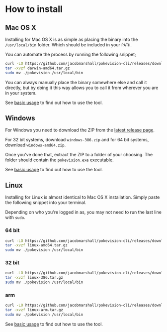 # How to install

## Mac OS X

Installing for Mac OS X is as simple as placing the binary into the `/usr/local/bin` folder. Which should be included in your `PATH`.

You can automate the process by running the following snippet;

```sh
curl -LO https://github.com/jacobmarshall/pokevision-cli/releases/download/1.0.7/darwin-amd64.tar.gz
tar -xvzf darwin-amd64.tar.gz
sudo mv ./pokevision /usr/local/bin
```

You can always manually place the binary somewhere else and call it directly, but by doing it this way allows you to call it from wherever you are in your system.

See [basic usage](./basic-usage.md) to find out how to use the tool.

## Windows

For Windows you need to download the ZIP from the [latest release page](https://github.com/jacobmarshall/pokevision-cli/releases/latest).

For 32 bit systems, download `windows-386.zip` and for 64 bit systems, download `windows-amd64.zip`.

Once you've done that, extract the ZIP to a folder of your choosing. The folder should contain the `pokevision.exe` executable.

See [basic usage](./basic-usage.md) to find out how to use the tool.

## Linux

Installing for Linux is almost identical to Mac OS X installation. Simply paste the following snippet into your terminal.

Depending on who you're logged in as, you may not need to run the last line with `sudo`.

### 64 bit

```sh
curl -LO https://github.com/jacobmarshall/pokevision-cli/releases/download/1.0.7/linux-amd64.tar.gz
tar -xvzf linux-amd64.tar.gz
sudo mv ./pokevision /usr/local/bin
```

### 32 bit

```sh
curl -LO https://github.com/jacobmarshall/pokevision-cli/releases/download/1.0.7/linux-386.tar.gz
tar -xvzf linux-386.tar.gz
sudo mv ./pokevision /usr/local/bin
```

### arm

```sh
curl -LO https://github.com/jacobmarshall/pokevision-cli/releases/download/1.0.7/linux-arm.tar.gz
tar -xvzf linux-arm.tar.gz
sudo mv ./pokevision /usr/local/bin
```

See [basic usage](./basic-usage.md) to find out how to use the tool.
